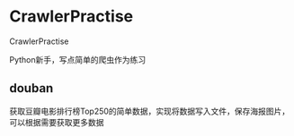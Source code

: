 # CrawlerPractise
CrawlerPractise

Python新手，写点简单的爬虫作为练习

## douban
获取豆瓣电影排行榜Top250的简单数据，实现将数据写入文件，保存海报图片，可以根据需要获取更多数据

